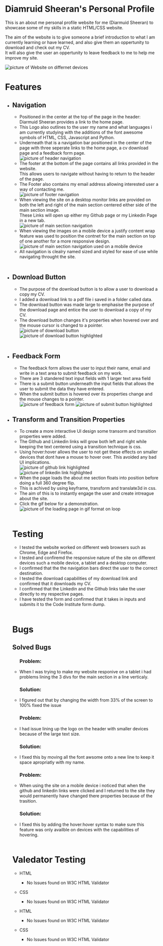 <h1>Diamruid Sheeran's Personal Profile</h1>
<p>This is an about me personal profile website for me (Diarmuid Sheeran) to showcase some of my skills in a static HTML/CSS website.</p>
<p>The aim of the website is to give someone a brief introduction to what I am currently learning or have learned, and also give them an oppertunity to download and check out my CV. <br>
It will also give the user an oppertunity to leave feedback to me to help me improve my site.</p>

<img src="assests/images/Responsive.jpg" alt="picture of Website on differnet devices">

<h1>Features</h1>
<ul>
    <li><h2>Navigation</h2>
        <ul>
            <li>Positioned in the center at the top of the page in the header: Diarmuid Sheeran provides a link to the home page.</li>
            <li>This Logo also outlines to the user my name and what languages i am currently studying with the additions of the font awesome symbols of HTML, CSS, Javascript and Python.</li>
            <li>Underneath that is a navigation bar positioned in the center of the page with three seperate links to the home page, a cv download page and a feedback form page.</li>
            <img src="assests/images/header-navigation.jpg" alt="picture of header navigation"> 
            <li>The footer at the bottom of the page contains all links provided in the website. <br>
            This allows users to navigate without having to return to the header of the page.</li>
            <li>The Footer also contains my email address allowing interested user a way of contacting me.
            </li>          
            <img src="assests/images/footer-navigation.jpg" alt="picture of footer navigation">
            <li>When viewing the site on a desktop monitor links are provided on both the left and right of the main section centered either side of the main section image.<br>
            These Links will open up either my Github page or my Linkedin Page in a new tab.</li>
            <img src="assests/images/main-section-navigation.jpg" alt="picture of main section navigation">
            <li>When viewing the images on a mobile device a justify content wrap feature was used to position the contnet for the main section on top of one another for a more responsive design.</li>
            <img src="assests/images/mobile-device-navigation.jpg" alt="picture of main section navigation used on a mobile device">
            <li> All navigation is clealry named sized and styled for ease of use while navigating throught the site.</li>
        </ul>
    </li>
    <br>
    <li><h2>Download Button</h2>
        <ul>
            <li>The purpose of the download button is to allow a user to download a copy my CV.</li>
            <li>I added a download link to a pdf file i saved in a folder called data.</li>
            <li>The download button was made large to emphasise the purpose of the download page and entice the user to download a copy of my CV.</li>
            <li>The download button changes it's properties when hovered over and the mouse cursor is changed to a pointer.</li>
            <img src="assests/images/download-button.jpg" alt="picture of download button">
            <img src="assests/images/download-button-highlighted.jpg" alt="picture of download button highlighted">
        </ul>
    </li>
    <br>
    <li><h2>Feedback Form</h2>
        <ul>
            <li>The feedback form allows the user to input their name, email and write in a text area to submit feedback on my work.</li>
            <li>There are 3 standered text input fields with 1 larger text area field</li>
            <li>There is a submit button underneath the input fields that allows the user to submit the data they have entered.</li>
            <li>When the submit button is hovered over its properties change and the mouse changes to a pointer.</li>
            <img src="assests/images/feedback-form-container.jpg" alt="picture of feedback form">
            <img src="assests/images/submit-button-highlightedjpg.jpg" alt="picture of submit button highlighted">
        </ul>
    </li>
    <li><h2>Transform and Transition Properties</h2>
        <ul>
            <li>To create a more interactive UI design some transorm and transition properties were added.</li>
            <li>The Github and Linkedin links will grow both left and right while keeping the text centered using a transition technique is css. </li>
            <li>Using hover:hover allows the user to not get these effects on smaller devices that dont have a mouse to hover over. This avoided any bad UI implications.</li>
            <img src="assests/images/github-highlight.jpg" alt="picture of github link highlighted">
            <img src="assests/images/linkedin-highlight.jpg" alt="picture of linkedin link highlighted">
            <li>When the page loads the about me section floats into position before doing a full 360 degree flip.</li>
            <li>This is achived by using keyframe, transform and translate3d in css.</li>
            <li>The aim of this is to instantly engage the user and create intreague about the site.</li>
            <li>Click the gif below for a demonstration.</li>
            <img src="assests/images/loading-page.gif" alt="picture of the loading page in gif format on loop">
        </ul>
    </li>
<br>

<h1>Testing</h1>
<ul>
    <li>I tested the website worked on different web browsers such as Chrome, Edge and Firefox.</li>
    <li>I tested and confiremd the responsive nature of the site on different devices such a mobile device, a tablet and a desktop computer.</li>
    <li>I confirmed that the the navigation bars direct the user to the correct destination.</li>
    <li>I tested the download capabilities of my download link and confirmed that it downloads my CV.</li>
    <li>I confirmed that the Linkedin and the Github links take the user directly to my respective pages.</li>
    <li>I have tested the form and confirmed that it takes in inputs and submits it to the Code Institute form dump.</li>
</ul>

<br>

<h1>Bugs</h1>
<h2>Solved Bugs</h2>
<ul>
    <h3>Problem:</h3>
    <li>When I was trying to make my website responive on a tablet i had problems lining the 3 divs for the main section in a line verticaly.</li>
    <h3>Solution:</h3>
    <li> I figured out that by changing the width from 33% of the screen to 100% fixed the issue</li>
   <h3>Problem:</h3>
    <li>I had issue lining up the logo on the header with smaller devices because of the large text size.</li>
    <h3>Solution:</h3>
    <li>I fixed this by moving all the font awsome onto a new line to keep it space apropriatly with my name.</li>
    <h3>Problem:</h3>
    <li>When using the site on a mobile device i noticed that when the github and linkedin links were clicked and I returned to the site they would permanently have changed there properties because of the trasition.</li>
    <h3>Solution:</h3>
    <li> I fixed this by adding the hover:hover syntax to make sure this feature was only availble on devices with the capabilities of hovering.</li>
</ul>

<br>

<h1>Valedator Testing</h1>
<ul>
    <li>HTML</li>
        <ul>
            <li>No Issues found on W3C HTML Validator</li>
        </ul>
</ul>
<ul>
    <li>CSS</li>
        <ul>
            <li>No Issues found on W3C HTML Validator</li>
        </ul>
</ul>
<ul>
    <li>HTML</li>
        <ul>
            <li>No Issues found on W3C HTML Validator</li>
        </ul>
</ul>
<ul>
    <li>CSS</li>
        <ul>
            <li>No Issues found on W3C HTML Validator</li>
        </ul>
</ul>








